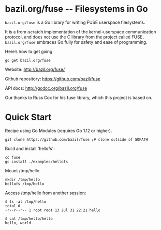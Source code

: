 bazil.org/fuse -- Filesystems in Go
===================================

`bazil.org/fuse` is a Go library for writing FUSE userspace
filesystems.

It is a from-scratch implementation of the kernel-userspace
communication protocol, and does not use the C library from the
project called FUSE. `bazil.org/fuse` embraces Go fully for safety and
ease of programming.

Here’s how to get going:

    go get bazil.org/fuse

Website: http://bazil.org/fuse/

Github repository: https://github.com/bazil/fuse

API docs: http://godoc.org/bazil.org/fuse

Our thanks to Russ Cox for his fuse library, which this project is
based on.

# Quick Start #

Recipe using Go Modules (requires Go 1.12 or higher).

    git clone https://github.com/bazil/fuse ;# clone outside of GOPATH

Build and install 'hellofs':

    cd fuse
    go install ./examples/hellofs

Mount /tmp/hello:

    mkdir /tmp/hello
    hellofs /tmp/hello

Access /tmp/hello from another session:

    $ ls -al /tmp/hello
    total 0
    -r--r--r-- 1 root root 13 Jul 31 22:21 hello

    $ cat /tmp/hello/hello
    hello, world

